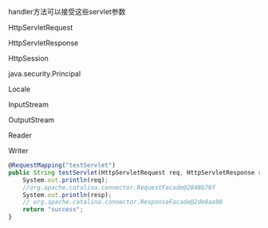 handler方法可以接受这些servlet参数

HttpServletRequest

HttpServletResponse

HttpSession

java.security.Principal

Locale

InputStream

OutputStream

Reader

Writer



```javascript
@RequestMapping("testServlet")
public String testServlet(HttpServletRequest req, HttpServletResponse resp){
    System.out.println(req);
    //org.apache.catalina.connector.RequestFacade@2848b76f
    System.out.println(resp);
    // org.apache.catalina.connector.ResponseFacade@2de8aa90
    return "success";
}
```

